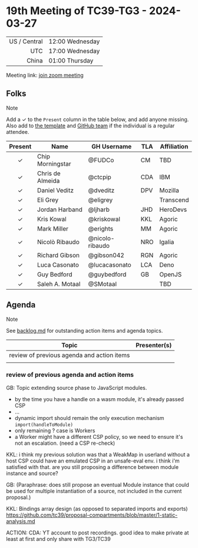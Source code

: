 # 19th Meeting of TC39-TG3 - 2024-03-27

|              |                 |
| -----------: | --------------- |
| US / Central | 12:00 Wednesday |
|          UTC | 17:00 Wednesday |
|        China | 01:00 Thursday  |

Meeting link: [join zoom meeting](https://us02web.zoom.us/j/81143085896?pwd=TUE3WGgrdEZmNFZJc0g4QzBHUWczdz09)

## Folks

> [!NOTE]
> Add a ✓ to the `Present` column in the table below, and add anyone missing. Also add to [the template](../template.md) and [GitHub team](https://github.com/orgs/tc39/teams/tg3) if the individual is a regular attendee.

| Present | Name             | GH Username     | TLA | Affiliation |
| :-----: | ---------------- | --------------- | --- | ----------- |
|    ✓    | Chip Morningstar | @FUDCo          | CM  | TBD         |
|    ✓    | Chris de Almeida | @ctcpip         | CDA | IBM         |
|    ✓    | Daniel Veditz    | @dveditz        | DPV | Mozilla     |
|    ✓    | Eli Grey         | @eligrey        |     | Transcend   |
|    ✓    | Jordan Harband   | @ljharb         | JHD | HeroDevs    |
|    ✓    | Kris Kowal       | @kriskowal      | KKL | Agoric      |
|    ✓    | Mark Miller      | @erights        | MM  | Agoric      |
|    ✓    | Nicolò Ribaudo   | @nicolo-ribaudo | NRO | Igalia      |
|    ✓    | Richard Gibson   | @gibson042      | RGN | Agoric      |
|    ✓    | Luca Casonato    | @lucacasonato   | LCA | Deno        |
|    ✓    | Guy Bedford      | @guybedford     | GB  | OpenJS      |
|    ✓    | Saleh A. Motaal  | @SMotaal        |     | TBD         |

## Agenda

> [!NOTE]
> See [backlog.md](../backlog.md) for outstanding action items and agenda topics.

| Topic                                      | Presenter(s) |
| ------------------------------------------ | ------------ |
| review of previous agenda and action items |              |
|                                            |              |

### review of previous agenda and action items

GB: Topic extending source phase to JavaScript modules.

- by the time you have a handle on a wasm module, it's already passed CSP
- …
- dynamic import should remain the only execution mechanism `import(handleToModule)`
- only remaining ? case is Workers
- a Worker might have a different CSP policy, so we need to ensure it's not an escalation. (need a CSP re-check)

KKL: i think my previous solution was that a WeakMap in userland without a host CSP could have an emulated CSP in an unsafe-eval env. i think i'm satisfied with that. are you still proposing a difference between module instance and source?

GB: (Paraphrase: does still propose an eventual Module instance that could be used for multiple instantiation of a source, not included in the current proposal.)

KKL: Bindings array design (as opposed to separated imports and exports) <https://github.com/tc39/proposal-compartments/blob/master/1-static-analysis.md>

ACTION: CDA: YT account to post recordings. good idea to make private at least at first and only share with TG3/TC39

